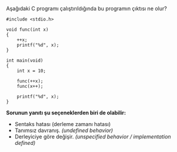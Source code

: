Aşağıdaki C programı çalıştırıldığında bu programın çıktısı ne olur?

```
#include <stdio.h>

void func(int x)
{
	++x;
	printf("%d", x);
}

int main(void)
{
	int x = 10;
	
	func(++x);
	func(x++);
	
	printf("%d", x);
}
```


__Sorunun yanıtı şu seçeneklerden biri de olabilir:__</br>
+ Sentaks hatası (derleme zamanı hatası)
+ Tanımsız davranış. _(undefined behavior)_
+ Derleyiciye göre değişir. _(unspecified behavior / implementation defined)_
